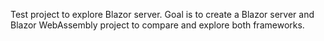 Test project to explore Blazor server. 
Goal is to create a Blazor server and Blazor WebAssembly project to compare and explore both frameworks.
